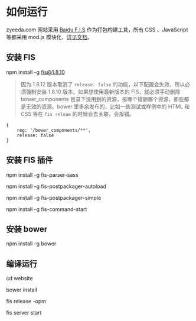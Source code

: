 # 如何运行

zyeeda.com 网站采用 [Baidu F.I.S](http://fis.baidu.com) 作为打包构建工具，所有 CSS 、JavaScript 等都采用 mod.js 模块化，[详见文档](http://fis.baidu.com/docs/beginning/getting-started.html)。

## 安装 FIS

npm install -g fis@1.8.10

> 因为 1.8.12 版本取消了 `release: false` 的功能，以下配置会失效，所以必须强制安装 1.8.10 版本。如果想使用最新版本的 FIS，就必须手动删除 bower_components 目录下没用到的资源，报哪个错删哪个资源，那些都是无效的资源。bower 里多余发布的，比如一些测试或样例中的 HTML 和 CSS 等在 `fis releae` 的时候会去关联，会报错。

```
{
    reg: '/bower_components/**',
    release: false
}
```

## 安装 FIS 插件

npm install -g fis-parser-sass

npm install -g fis-postpackager-autoload

npm install -g fis-postpackager-simple

npm install -g fis-command-start

## 安装 bower

npm install -g bower

## 编译运行

cd website

bower install

fis release -opm

fis server start
